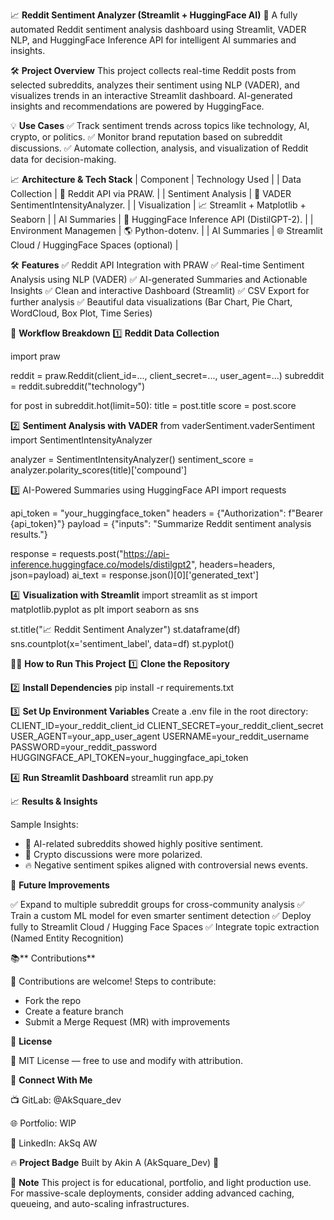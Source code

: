 📈 **Reddit Sentiment Analyzer (Streamlit + HuggingFace AI)**
🚀 A fully automated Reddit sentiment analysis dashboard using Streamlit, VADER NLP, and HuggingFace Inference API for intelligent AI summaries and insights.

🛠️ **Project Overview**
This project collects real-time Reddit posts from selected subreddits, analyzes their sentiment using NLP (VADER), and visualizes trends in an interactive Streamlit dashboard. AI-generated insights and recommendations are powered by HuggingFace.

💡 **Use Cases**
✅ Track sentiment trends across topics like technology, AI, crypto, or politics.
✅ Monitor brand reputation based on subreddit discussions.
✅ Automate collection, analysis, and visualization of Reddit data for decision-making.

📈 **Architecture & Tech Stack**
| Component              |                        Technology Used             |
| Data Collection        | 🔗 Reddit API via PRAW.                            |
| Sentiment Analysis     | 🧠 VADER SentimentIntensityAnalyzer.               |
| Visualization          | 📈 Streamlit + Matplotlib + Seaborn                |
| AI Summaries           | 🤖 HuggingFace Inference API (DistilGPT-2).        |
| Environment Managemen  | 🌎 Python-dotenv.                                  |
| AI Summaries           | 🌐 Streamlit Cloud / HuggingFace Spaces (optional) |


🛠️ **Features**
✅ Reddit API Integration with PRAW
✅ Real-time Sentiment Analysis using NLP (VADER)
✅ AI-generated Summaries and Actionable Insights
✅ Clean and interactive Dashboard (Streamlit)
✅ CSV Export for further analysis
✅ Beautiful data visualizations (Bar Chart, Pie Chart, WordCloud, Box Plot, Time Series)

🔄 **Workflow Breakdown**
1️⃣ **Reddit Data Collection**

import praw

reddit = praw.Reddit(client_id=..., client_secret=..., user_agent=...)
subreddit = reddit.subreddit("technology")

for post in subreddit.hot(limit=50):
    title = post.title
    score = post.score

2️⃣ **Sentiment Analysis with VADER**
from vaderSentiment.vaderSentiment import SentimentIntensityAnalyzer

analyzer = SentimentIntensityAnalyzer()
sentiment_score = analyzer.polarity_scores(title)['compound']

3️⃣ AI-Powered Summaries using HuggingFace API
import requests

api_token = "your_huggingface_token"
headers = {"Authorization": f"Bearer {api_token}"}
payload = {"inputs": "Summarize Reddit sentiment analysis results."}

response = requests.post("https://api-inference.huggingface.co/models/distilgpt2", headers=headers, json=payload)
ai_text = response.json()[0]['generated_text']

4️⃣ **Visualization with Streamlit**
import streamlit as st
import matplotlib.pyplot as plt
import seaborn as sns

st.title("📈 Reddit Sentiment Analyzer")
st.dataframe(df)
sns.countplot(x='sentiment_label', data=df)
st.pyplot()

👨‍💻 **How to Run This Project**
1️⃣ **Clone the Repository**

2️⃣ **Install Dependencies**
pip install -r requirements.txt

3️⃣ **Set Up Environment Variables**
Create a .env file in the root directory:
CLIENT_ID=your_reddit_client_id
CLIENT_SECRET=your_reddit_client_secret
USER_AGENT=your_app_user_agent
USERNAME=your_reddit_username
PASSWORD=your_reddit_password
HUGGINGFACE_API_TOKEN=your_huggingface_api_token

4️⃣ **Run Streamlit Dashboard**
streamlit run app.py

📈 **Results & Insights**

Sample Insights:

- 🚀 AI-related subreddits showed highly positive sentiment.
- 💬 Crypto discussions were more polarized.
- 🔥 Negative sentiment spikes aligned with controversial news events.

💪 **Future Improvements**

✅ Expand to multiple subreddit groups for cross-community analysis
✅ Train a custom ML model for even smarter sentiment detection
✅ Deploy fully to Streamlit Cloud / Hugging Face Spaces
✅ Integrate topic extraction (Named Entity Recognition)

📚** Contributions**

👥 Contributions are welcome!
Steps to contribute:

- Fork the repo
- Create a feature branch 
- Submit a Merge Request (MR) with improvements



💎 **License**

📜 MIT License — free to use and modify with attribution.

📱 **Connect With Me**

📺 GitLab: @AkSquare_dev

🌐 Portfolio: WIP

👤 LinkedIn: AkSq AW

🔥 **Project Badge**
Built by Akin A (AkSquare_Dev) 🚀

📌 **Note**
This project is for educational, portfolio, and light production use. For massive-scale deployments, consider adding advanced caching, queueing, and auto-scaling infrastructures.


